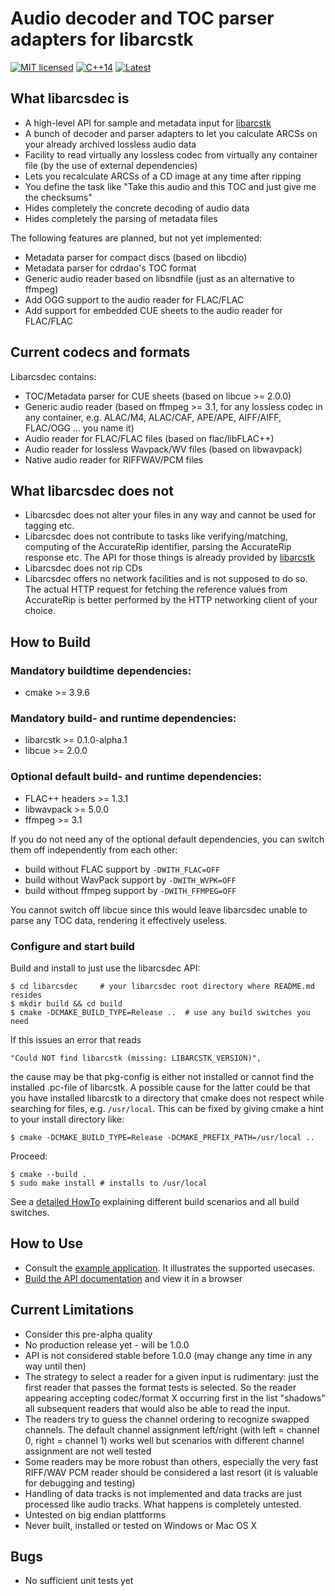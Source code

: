 # Audio decoder and TOC parser adapters for libarcstk

[![MIT licensed](https://img.shields.io/badge/license-MIT-blue.svg)](./LICENSE)
[![C++14](https://img.shields.io/badge/C++-14-darkred.svg)](./API.md)
[![Latest](https://img.shields.io/badge/dynamic/json.svg?url=https://codeberg.org/api/v1/repos/tristero/libarcsdec/releases&label=latest&query=$.0.name&color=yellowgreen)](https://codeberg.org/tristero/libarcsdec/releases)



## What libarcsdec is

- A high-level API for sample and metadata input for [libarcstk][1]
- A bunch of decoder and parser adapters to let you calculate ARCSs on your
  already archived lossless audio data
- Facility to read virtually any lossless codec from virtually any
  container file (by the use of external dependencies)
- Lets you recalculate ARCSs of a CD image at any time after ripping
- You define the task like "Take this audio and this TOC and just give me the
  checksums"
- Hides completely the concrete decoding of audio data
- Hides completely the parsing of metadata files

The following features are planned, but not yet implemented:

- Metadata parser for compact discs (based on libcdio)
- Metadata parser for cdrdao's TOC format
- Generic audio reader based on libsndfile (just as an alternative to ffmpeg)
- Add OGG support to the audio reader for FLAC/FLAC
- Add support for embedded CUE sheets to the audio reader for FLAC/FLAC


## Current codecs and formats

Libarcsdec contains:

- TOC/Metadata parser for CUE sheets (based on libcue >= 2.0.0)
- Generic audio reader (based on ffmpeg >= 3.1, for any lossless codec in any
  container, e.g. ALAC/M4, ALAC/CAF, APE/APE, AIFF/AIFF, FLAC/OGG ... you name
  it)
- Audio reader for FLAC/FLAC files (based on flac/libFLAC++)
- Audio reader for lossless Wavpack/WV files (based on libwavpack)
- Native audio reader for RIFFWAV/PCM files


## What libarcsdec does not

- Libarcsdec does not alter your files in any way and cannot be used for tagging
  etc.
- Libarcsdec does not contribute to tasks like verifying/matching, computing of
  the AccurateRip identifier, parsing the AccurateRip response etc. The API for
  those things is already provided by [libarcstk][1]
- Libarcsdec does not rip CDs
- Libarcsdec offers no network facilities and is not supposed to do so. The
  actual HTTP request for fetching the reference values from AccurateRip is
  better performed by the HTTP networking client of your choice.


## How to Build

### Mandatory buildtime dependencies:

- cmake >= 3.9.6

### Mandatory build- and runtime dependencies:

- libarcstk >= 0.1.0-alpha.1
- libcue >= 2.0.0

### Optional default build- and runtime dependencies:

- FLAC++ headers >= 1.3.1
- libwavpack >= 5.0.0
- ffmpeg >= 3.1

If you do not need any of the optional default dependencies, you can switch them
off independently from each other:

- build without FLAC support by ``-DWITH_FLAC=OFF``
- build without WavPack support by ``-DWITH_WVPK=OFF``
- build without ffmpeg support by ``-DWITH_FFMPEG=OFF``

You cannot switch off libcue since this would leave libarcsdec unable to parse
any TOC data, rendering it effectively useless.

### Configure and start build

Build and install to just use the libarcsdec API:

	$ cd libarcsdec     # your libarcsdec root directory where README.md resides
	$ mkdir build && cd build
	$ cmake -DCMAKE_BUILD_TYPE=Release ..  # use any build switches you need

If this issues an error that reads

    "Could NOT find libarcstk (missing: LIBARCSTK_VERSION)",

the cause may be that pkg-config is either not installed or cannot find the
installed .pc-file of libarcstk. A possible cause for the latter could be that
you have installed libarcstk to a directory that cmake does not respect while
searching for files, e.g. ``/usr/local``. This can be fixed by giving
cmake a hint to your install directory like:

	$ cmake -DCMAKE_BUILD_TYPE=Release -DCMAKE_PREFIX_PATH=/usr/local ..

Proceed:

	$ cmake --build .
	$ sudo make install # installs to /usr/local

See a [detailed HowTo](BUILD.md) explaining different build scenarios and all
build switches.


## How to Use

- Consult the [example application](./examples). It illustrates the supported
  usecases.
- [Build the API documentation](BUILD.md#building-the-api-documentation) and
  view it in a browser


## Current Limitations

- Consider this pre-alpha quality
- No production release yet - will be 1.0.0
- API is not considered stable before 1.0.0 (may change any time in any way
  until then)
- The strategy to select a reader for a given input is rudimentary: just the
  first reader that passes the format tests is selected. So the reader appearing
  accepting codec/format X occurring first in the list "shadows" all subsequent
  readers that would also be able to read the input.
- The readers try to guess the channel ordering to recognize swapped channels.
  The default channel assignment left/right (with left = channel 0, right =
  channel 1) works well but scenarios with different channel assignment
  are not well tested
- Some readers may be more robust than others, especially the very fast RIFF/WAV
  PCM reader should be considered a last resort (it is valuable for debugging
  and testing)
- Handling of data tracks is not implemented and data tracks are just processed
  like audio tracks. What happens is completely untested.
- Untested on big endian plattforms
- Never built, installed or tested on Windows or Mac OS X


## Bugs

- No sufficient unit tests yet


[1]: https://codeberg.org/tristero/libarcstk

